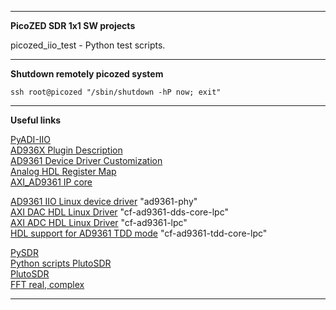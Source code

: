 
---  

**PicoZED SDR 1x1 SW projects**  

picozed_iio_test - Python test scripts.  

---  

**Shutdown remotely picozed system**  
```
ssh root@picozed "/sbin/shutdown -hP now; exit"
```  

---  

**Useful links**  

[PyADI-IIO](https://wiki.analog.com/resources/tools-software/linux-software/pyadi-iio)  
[AD936X Plugin Description](https://wiki.analog.com/resources/tools-software/linux-software/fmcomms2_plugin)  
[AD9361 Device Driver Customization](https://wiki.analog.com/resources/tools-software/linux-drivers/iio-transceiver/ad9361-customization)  
[Analog HDL Register Map](https://wiki.analog.com/resources/fpga/docs/hdl/regmap)  
[AXI_AD9361 IP core](https://wiki.analog.com/resources/fpga/docs/axi_ad9361)  

[AD9361 IIO Linux device driver](https://wiki.analog.com/resources/tools-software/linux-drivers/iio-transceiver/ad9361) "ad9361-phy"  
[AXI DAC HDL Linux Driver](https://wiki.analog.com/resources/tools-software/linux-drivers/iio-dds/axi-dac-dds-hdl) "cf-ad9361-dds-core-lpc"  
[AXI ADC HDL Linux Driver](https://wiki.analog.com/resources/tools-software/linux-drivers/iio-adc/axi-adc-hdl) "cf-ad9361-lpc"  
[HDL support for AD9361 TDD mode](https://wiki.analog.com/resources/eval/user-guides/ad-pzsdr2400tdd-eb/reference_hdl) "cf-ad9361-tdd-core-lpc"  

[PySDR](https://pysdr.org/)  
[Python scripts PlutoSDR](https://github.com/radiosd/PlutoSdr)  
[PlutoSDR](https://plutosdr.org/self-reception-on-the-adalm-pluto/)  
[FFT real, complex](https://www.gaussianwaves.com/2015/11/interpreting-fft-results-complex-dft-frequency-bins-and-fftshift/)  

---  

